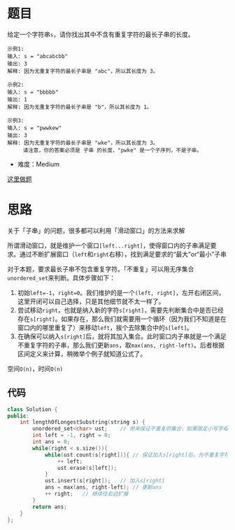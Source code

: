 # 题目
给定一个字符串`s`，请你找出其中不含有重复字符的最长子串的长度。

```
示例1:
输入: s = "abcabcbb"
输出: 3 
解释: 因为无重复字符的最长子串是 "abc"，所以其长度为 3。

示例2:
输入: s = "bbbbb"
输出: 1
解释: 因为无重复字符的最长子串是 "b"，所以其长度为 1。

示例3:
输入: s = "pwwkew"
输出: 3
解释: 因为无重复字符的最长子串是 "wke"，所以其长度为 3。
     请注意，你的答案必须是 子串 的长度，"pwke" 是一个子序列，不是子串。
```

- 难度：Medium

[这里做题](https://leetcode.cn/problems/longest-substring-without-repeating-characters/)

# 思路

关于「子串」的问题，很多都可以利用「滑动窗口」的方法来求解

所谓滑动窗口，就是维护一个窗口`[left...right]`，使得窗口内的子串满足要求。通过不断扩展窗口（`left`和`right`右移），找到满足要求的“最大”or“最小”子串

对于本题，要求最长子串不包含重复字符。「不重复」可以用无序集合`unordered_set`来判断。具体步骤如下：

1. 初始`left=-1`，`right=0`。我们维护的是一个`(left, right]`，左开右闭区间，这里开闭可以自己选择，只是其他细节就不太一样了。
2. 尝试移动`right`，也就是纳入新的字符`s[right]`，需要先判断集合中是否已经存在`s[right]`。如果存在，那么我们就需要用一个循环（因为我们不知道是在窗口内的哪里重复了）来移动`left`，挨个去除集合中的`s[left]`。
3. 在确保可以纳入`s[right]`后，就将其加入集合。此时窗口内子串就是一个满足不重复字符的子串，那么我们更新`ans`，取`max(ans, right-left)`。后者根据区间定义来计算，稍微举个例子就知道公式了。

空间`O(n)`，时间`O(n)`

## 代码

```cpp
class Solution {
public:
    int lengthOfLongestSubstring(string s) {
        unordered_set<char> ust;	// 用来保证不重复的集合，如果限定小写字母，可以用数组
        int left = -1, right = 0;
        int ans = 0;
        while(right < s.size()){
            while(ust.count(s[right])){	// 保证加入s[right]后，为不重复字符子串
                ++ left;
                ust.erase(s[left]);
            }
            ust.insert(s[right]);	// 加入s[right]
            ans = max(ans, right-left);	// 更新ans
            ++ right;	// 继续往右边扩展
        }
        return ans;
    }
};
```
